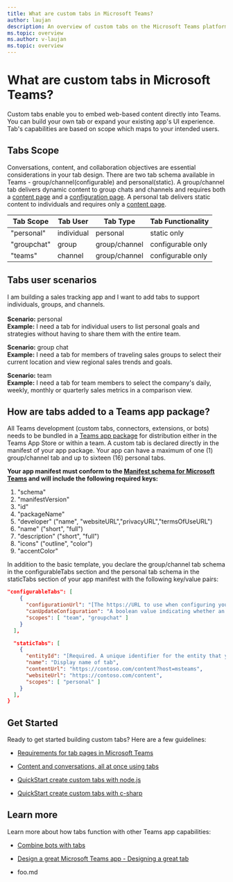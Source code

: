 ```yaml
---
title: What are custom tabs in Microsoft Teams?
author: laujan
description: An overview of custom tabs on the Microsoft Teams platform
ms.topic: overview
ms.author: v-laujan
ms.topic: overview
---
```

# What are custom tabs in Microsoft Teams?

Custom tabs enable you to embed web-based content directly into Teams. You can build your own tab or expand your existing app's UI experience. Tab's capabilities are based on scope which maps to your intended users.

## Tabs Scope

Conversations, content, and collaboration objectives are essential considerations in your tab design. There are two tab schema available in Teams - group/channel(configurable) and personal(static). A group/channel tab delivers dynamic content to group chats and channels and requires both a [content page](/msteams-platform/_old/concepts/tabs/tabs-content.md) and a [configuration page](/msteams-platform/_old/concepts/tabs/tabs-configuration.md). A personal tab delivers static content to individuals and requires only a [content page](/msteams-platform/_old/concepts/tabs/tabs-content.md).

|Tab Scope|Tab User|Tab Type| Tab Functionality |
| --- | ---| --- | --- |
|"personal"|individual|personal|static only|
|"groupchat"|group| group/channel|configurable only|
|"teams"|channel| group/channel|configurable only|

## Tabs user scenarios

I am building a sales tracking app and I want to add tabs to support individuals, groups, and channels. \
\
**Scenario:** personal \
**Example:** I need a tab for individual users to list personal goals and strategies without having to share them with the entire team.

**Scenario:** group chat \
**Example:** I need a tab for members of traveling sales groups to select their current location and view regional sales trends and goals.

**Scenario:** team \
**Example:** I need a tab for team members to select the company's daily, weekly, monthly or quarterly sales metrics in a comparison view.

## How are tabs added to a Teams app package?

All Teams development (custom tabs, connectors, extensions, or bots) needs to be bundled in a [Teams app package](/msteams-platform/_old/concepts/apps/apps-package.md) for distribution either in the Teams App Store or within a team. A custom tab is declared directly in the manifest of your app package. Your app can have a maximum of one (1) group/channel tab and up to sixteen (16) personal tabs.

**Your app manifest must conform to the [Manifest schema for Microsoft Teams](/msteams-platform/_old/resources/schema/manifest-schema.md) and will include the following required keys:**

1. "schema"
1. "manifestVersion"
1. "id"
1. "packageName"
1. "developer" ("name", "websiteURL","privacyURL","termsOfUseURL")
1. "name" ("short", "full")
1. "description" ("short", "full")
1. "icons" ("outline", "color")
1. "accentColor"

In addition to the basic template, you declare the group/channel tab schema in the configurableTabs section and the personal tab schema in the staticTabs section of your app manifest with the following key/value pairs:

```json
"configurableTabs": [
    {
      "configurationUrl": "[The https://URL to use when configuring your tab.]",
      "canUpdateConfiguration": "A boolean value indicating whether an instance of your tab's configuration can be updated by the user after creation. Default: "true"]",
      "scopes": [ "team", "groupchat" ]
    }
  ],
```

```json
  "staticTabs": [
    {
      "entityId": "[Required. A unique identifier for the entity that your tab displays]",
      "name": "Display name of tab",
      "contentUrl": "https://contoso.com/content?host=msteams",
      "websiteUrl": "https://contoso.com/content",
      "scopes": [ "personal" ]
    }
  ],
}
```

## Get Started

Ready to get started building custom tabs? Here are a few guidelines:

- [Requirements for tab pages in Microsoft Teams](/msteams-platform/_old/concepts/tabs/tabs-requirements.md)

- [Content and conversations, all at once using tabs](/msteams-platform/_old/resources/design/framework/tabs.md)

- [QuickStart create custom tabs with node.js](/msteams-platform/tabs/quickstarts/create-custom-tabs-with-node-js.md)

- [QuickStart create custom tabs with c-sharp](quickstart/foo.md)

## Learn more

Learn more about how tabs function with other Teams app capabilities:

- [Combine bots with tabs](/msteams-platform/_old/concepts/bots/bots-with-tabs.md)

- [Design a great Microsoft Teams app - Designing a great tab](/msteams-platform/_old/get-started/design.md)

- foo.md
